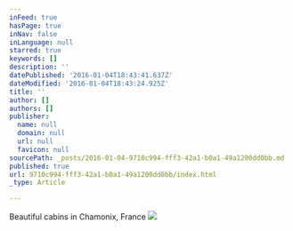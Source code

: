 ```yaml
---
inFeed: true
hasPage: true
inNav: false
inLanguage: null
starred: true
keywords: []
description: ''
datePublished: '2016-01-04T18:43:41.637Z'
dateModified: '2016-01-04T18:43:24.925Z'
title: ''
author: []
authors: []
publisher:
  name: null
  domain: null
  url: null
  favicon: null
sourcePath: _posts/2016-01-04-9710c994-fff3-42a1-b0a1-49a1200dd0bb.md
published: true
url: 9710c994-fff3-42a1-b0a1-49a1200dd0bb/index.html
_type: Article

---
```

Beautiful cabins in Chamonix, France
![](https://the-grid-user-content.s3-us-west-2.amazonaws.com/2d5c1341-ba04-4d3d-b742-4a52f276d1dd.jpg)